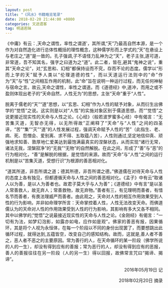 ```yaml
---
layout: post
title: "《风水》书籍略览笔录"
date: 2018-02-20 21:44:00 +0800
categories: 文途遗客
tag: 明道若昧
---
```

<p align="justify">《中庸》有云：‚天命之谓性，率性之谓道‛，其所谓‚“天”乃最高自然本源，是一个作为对自然造化进行总体性概括的理性概念，这种儒学形而上学式的‚“天”在悬设上与老庄之‚“道”是一致的。孔子强调‚子不语怪力乱神为之“天”，老子主张‚道可道，非常道，吾不知其名，强字之曰道为之“道”。此二者，皆在‚避其“鬼神之说”，重其“天命之论”，对‚“玄思和、幻相”都保持设而不究，存而不论的态度。儒学以“形而上学的天”赋予人类以“伦理道德的性”，而以天道运行法则中的“命”作为“天”与“性”之间相互作用的机制，此“命”旨在说明一种运行过程，而无任何神秘与宿命之言。故云‚天命之谓性，率性之谓道。而《道德经》中‚道冲，而用之或不盈则体现出老子的“天命自然，人性无为”的思想，主张“天命”重于“人性”。</p>

<p align="justify">脱离于儒老的“天”“道”思想，以“玄思、幻相”作为人性的赋予对象，从而衍生出佛学的“觉悟”之说。这实则是以对“人性”的实施对象区别于儒道思想。而“”觉悟”之说更接近现实性的天命与人性之论。《心经》（般若波罗蜜多心经）中有偈言：“无苦集灭道，无智亦无得，以无所得故”正阐释了“天命”与“人性”之间的四圣谛，“苦”“集”“灭”“道”的人性发展过程，强调天命赋予人性的“苦”（此指生、老、病、死、怨憎会、爱别离、求不得、五取蕴八苦），人性则通过‚坚定地信仰真、顽强地求知善、敦厚地仁爱美达到最饱满最真实的涅槃状态，从而实现“诸行无常，诸法无我，涅槃寂净”的“无我”“无物”的自然解脱。在此之间，形成了“善”与“恶”的行为相对化，“善”是解脱的根据，是觉悟的来源。故而“天命”与“人性”之间的运行机制是以“苦集灭道，受想行识”为根源的善恶相对化。</p>

<p align="justify">“道其所道，非吾所谓之道；德其所德，非吾所谓之德。”佛道儒在对待天命与人性的态度上各有独见，但都遵循天命与人性之间的善恶相对化。《孟子》中有云“取诸人以为善，是以人为善者也。故君子莫大乎与人为善”；《道德经》中有言“是以圣人常善救人，故无弃人；常善救物，故无弃物。”善者有三，有见理明而善者，有惜名节而善者，有畏法理威严而善者。由此观之，天命对人性的相互作用效果受到人性的行为影响，并非如命理学所言：天命掌控着人性，人性无法改变天命。而佛道儒认为的天命对人性的作用效果受到人性的行为影响，其影响有多大又各不相同。其中以佛学的‚“觉悟”之说最接近现实性的天命与人性之论。《金刚经》有偈言：“一切有为法，如梦幻泡影，如露亦如电，应作如是观”。佛家的善恶有报，因果循环，其是将个人视为永恒体，在每一个阶段以不同的身份出现罢了，而要想跳出此循环过程，就得达到‚五蕴皆空，改变自己的感知结构。故而，这就是‚善人者不善之，恶人者不恶之的主要原因。常为善行的人，在天命循环的某一阶段（佛学所说的人的一生），却没有得到应有的善报；常为恶行的人，却没有得到应有的恶报，善人的善报往往在另一阶段（人的另一生）得以回报，故佛常言咒曰“揭谛、揭谛”。</p>

<p align="right">2016年05月19日 记</p>
<p align="right">2018年02月20日 摘录</p>
